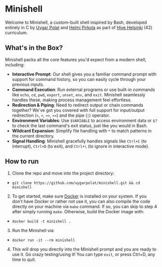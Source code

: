 # Minishell

Welcome to Minishell, a custom-built shell inspired by Bash, developed entirely in C by [Uygar Polat](https://github.com/uygarpolat/) and [Helmi Pirkola](https://github.com/hpirkola/) as part of [Hive Helsinki](https://www.hive.fi/en/) (42) curriculum.

## What's in the Box?

Minishell packs all the core features you'd expect from a modern shell, including:

- **Interactive Prompt**: Our shell gives you a familiar command prompt with support for command history, so you can easily cycle through your previous inputs.
- **Command Execution**: Run external programs or use built-in commands like `echo`, `cd`, `pwd`, `export`, `unset`, `env`, and `exit`. Minishell seamlessly handles these, making process management feel effortless.
- **Redirection & Piping**: Need to redirect output or chain commands together? We've got you covered with full support for input/output redirection (`<`, `>`, `>>`, `<<`) and the pipe (`|`) operator.
- **Environment Variables**: Use `$VARIABLE` to access environment data or `$?` to check the last command's exit status, just like you would in Bash.
- **Wildcard Expansion**: Simplify file handling with `*` to match patterns in the current directory.
- **Signal Handling**: Minishell gracefully handles signals like `Ctrl+C` (to interrupt), `Ctrl+D` (to exit), and `Ctrl+\` (to ignore in interactive mode).

## How to run



1. Clone the repo and move into the project directory:

- `git clone https://github.com/uygarpolat/minishell.git && cd minishell`

2. To get started, make sure [Docker](https://www.docker.com/get-started) is installed on your system. If you don't have Docker or rather not use it, you can also compile the code directly on your machine via `make` command. If so, you can skip to step 4 after simply running `make`. Otherwise, build the Docker image with:

- `docker build -t minishell .`
 
3. Run the Minishell via:

- `docker run -it --rm minishell`

4. This will drop you directly into the Minishell prompt and you are ready to use it. Go crazy testing/using it! You can type `exit`, or press Ctrl+D, any time to quit.
